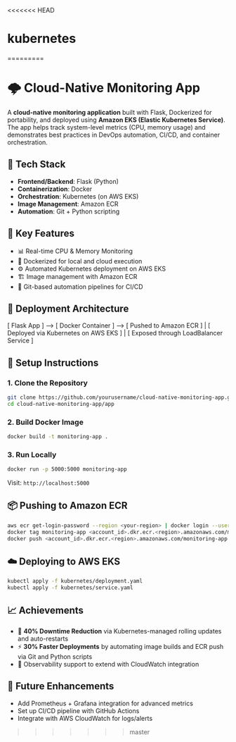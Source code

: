 <<<<<<< HEAD
# kubernetes
=========
# 🌩️ Cloud-Native Monitoring App

A **cloud-native monitoring application** built with Flask, Dockerized for portability, and deployed using **Amazon EKS (Elastic Kubernetes Service)**. The app helps track system-level metrics (CPU, memory usage) and demonstrates best practices in DevOps automation, CI/CD, and container orchestration.

## 🔧 Tech Stack
- **Frontend/Backend**: Flask (Python)
- **Containerization**: Docker
- **Orchestration**: Kubernetes (on AWS EKS)
- **Image Management**: Amazon ECR
- **Automation**: Git + Python scripting

## 🧠 Key Features

- 📊 Real-time CPU & Memory Monitoring
- 🐳 Dockerized for local and cloud execution
- ⚙️ Automated Kubernetes deployment on AWS EKS
- 🏗️ Image management with Amazon ECR
- 🔄 Git-based automation pipelines for CI/CD

## 🚀 Deployment Architecture

[ Flask App ] --> [ Docker Container ] --> [ Pushed to Amazon ECR ]
                                     |
                            [ Deployed via Kubernetes on AWS EKS ]
                                     |
                            [ Exposed through LoadBalancer Service ]

## 📂 Setup Instructions

### 1. Clone the Repository
```bash
git clone https://github.com/yourusername/cloud-native-monitoring-app.git
cd cloud-native-monitoring-app/app
```

### 2. Build Docker Image
```bash
docker build -t monitoring-app .
```

### 3. Run Locally
```bash
docker run -p 5000:5000 monitoring-app
```
Visit: `http://localhost:5000`

## 📦 Pushing to Amazon ECR

```bash
aws ecr get-login-password --region <your-region> | docker login --username AWS --password-stdin <account_id>.dkr.ecr.<region>.amazonaws.com
docker tag monitoring-app <account_id>.dkr.ecr.<region>.amazonaws.com/monitoring-app:latest
docker push <account_id>.dkr.ecr.<region>.amazonaws.com/monitoring-app:latest
```

## ☁️ Deploying to AWS EKS

```bash
kubectl apply -f kubernetes/deployment.yaml
kubectl apply -f kubernetes/service.yaml
```

## 📈 Achievements

- 🧠 **40% Downtime Reduction** via Kubernetes-managed rolling updates and auto-restarts
- ⚡ **30% Faster Deployments** by automating image builds and ECR push via Git and Python scripts
- 🐾 Observability support to extend with CloudWatch integration

## 📌 Future Enhancements

- Add Prometheus + Grafana integration for advanced metrics
- Set up CI/CD pipeline with GitHub Actions
- Integrate with AWS CloudWatch for logs/alerts
>>>>>>> master
